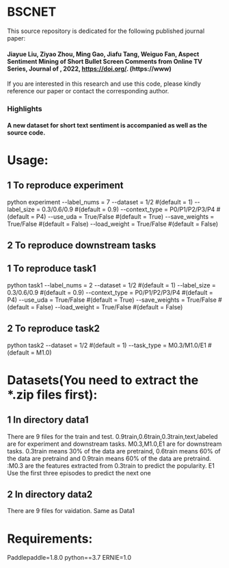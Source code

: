 # BSCNET
This source repository is dedicated for the following published journal paper: 
#### Jiayue Liu, Ziyao Zhou, Ming Gao, Jiafu Tang, Weiguo Fan, Aspect Sentiment Mining of Short Bullet Screen Comments from Online TV Series, Journal of , 2022, https://doi.org/. (https://www)
If you are interested in this research and use this code, please kindly reference our paper or contact the corresponding author.

### Highlights
#### A new dataset for short text sentiment is accompanied as well as the source code.

# Usage:
## 1 To reproduce experiment 
python experiment --label_nums = 7 --dataset =  1/2 #(default = 1) --label_size =  0.3/0.6/0.9 #(default = 0.9) --context_type =  P0/P1/P2/P3/P4 #(default = P4) --use_uda = True/False #(default = True) --save_weights = True/False #(default = False) --load_weight = True/False #(default = False)
## 2 To reproduce downstream tasks
## 1 To reproduce task1
python task1 --label_nums = 2 --dataset =  1/2 #(default = 1) --label_size =  0.3/0.6/0.9 #(default = 0.9) --context_type =  P0/P1/P2/P3/P4 #(default = P4) --use_uda = True/False #(default = True) --save_weights = True/False #(default = False) --load_weight = True/False #(default = False)
## 2 To reproduce task2
python task2 --dataset = 1/2 #(default = 1) --task_type =  M0.3/M1.0/E1 #(default = M1.0)

# Datasets(You need to extract the *.zip files first):
## 1 In directory data1
There are 9 files for the train and test.
0.9train,0.6train,0.3train,text,labeled are for experiment and downstream tasks.
M0.3,M1.0,E1 are for downstream tasks.
0.3train means 30% of the data are pretraind, 0.6train means 60% of the data are pretraind and 0.9train means 60% of the data are pretraind.
:M0.3 are the features extracted from 0.3train to predict the popularity. E1 Use the first three episodes to predict the next one

## 2 In directory data2
There are 9 files for vaidation. Same as Data1

# Requirements:
Paddlepaddle=1.8.0
python==3.7
ERNIE=1.0
